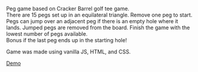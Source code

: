 Peg game based on Cracker Barrel golf tee game.  
There are 15 pegs set up in an equilateral triangle.  Remove one peg to start.  
Pegs can jump over an adjacent peg if there is an empty hole where it lands.  Jumped pegs are removed from the board.
Finish the game with the lowest number of pegs available.  
Bonus if the last peg ends up in the starting hole!

Game was made using vanilla JS, HTML, and CSS.

[Demo](https://ray0h.github.io/peg-game)